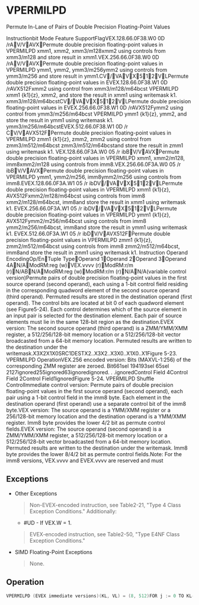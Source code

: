 # VPERMILPD

Permute In-Lane of Pairs of Double Precision Floating-Point Values

Instructionbit Mode Feature SupportFlagVEX.128.66.0F38.W0 0D /rAV/VAVXPermute double precision floating-point values in VPERMILPD xmm1, xmm2, xmm3/m128xmm2 using controls from xmm3/m128 and store result in xmm1.VEX.256.66.0F38.W0 0D /rAV/VAVXPermute double precision floating-point values in VPERMILPD ymm1, ymm2, ymm3/m256ymm2 using controls from ymm3/m256 and store result in ymm1.CV/VAVX512VLPermute double precision floating-point values in EVEX.128.66.0F38.W1 0D /rAVX512Fxmm2 using control from xmm3/m128/m64bcst VPERMILPD xmm1 {k1}{z}, xmm2, and store the result in xmm1 using writemask k1.
xmm3/m128/m64bcstCV/VAVX512VLPermute double precision floating-point values in EVEX.256.66.0F38.W1 0D /rAVX512Fymm2 using control from ymm3/m256/m64bcst VPERMILPD ymm1 {k1}{z}, ymm2, and store the result in ymm1 using writemask k1.
ymm3/m256/m64bcstEVEX.512.66.0F38.W1 0D /r CV/VAVX512FPermute double precision floating-point values in VPERMILPD zmm1 {k1}{z}, zmm2, zmm2 using control from zmm3/m512/m64bcst zmm3/m512/m64bcstand store the result in zmm1 using writemask k1.
VEX.128.66.0F3A.W0 05 /r ibBV/VAVXPermute double precision floating-point values in VPERMILPD xmm1, xmm2/m128, imm8xmm2/m128 using controls from imm8.VEX.256.66.0F3A.W0 05 /r ibBV/VAVXPermute double precision floating-point values in VPERMILPD ymm1, ymm2/m256, imm8ymm2/m256 using controls from imm8.EVEX.128.66.0F3A.W1 05 /r ibDV/VAVX512VLPermute double precision floating-point values in VPERMILPD xmm1 {k1}{z}, AVX512Fxmm2/m128/m64bcst using controls from imm8 xmm2/m128/m64bcst, imm8and store the result in xmm1 using writemask k1.
EVEX.256.66.0F3A.W1 05 /r ibDV/VAVX512VLPermute double precision floating-point values in VPERMILPD ymm1 {k1}{z}, AVX512Fymm2/m256/m64bcst using controls from imm8 ymm2/m256/m64bcst, imm8and store the result in ymm1 using writemask k1.
EVEX.512.66.0F3A.W1 05 /r ibDV/VAVX512FPermute double precision floating-point values in VPERMILPD zmm1 {k1}{z}, zmm2/m512/m64bcst using controls from imm8 zmm2/m512/m64bcst, imm8and store the result in zmm1 using writemask k1.
Instruction Operand EncodingOp/EnTuple TypeOperand 1Operand 2Operand 3Operand 4AN/AModRM:reg (w)VEX.vvvv (r)ModRM:r/m (r)N/ABN/AModRM:reg (w)ModRM:r/m (r)N/AN/A(variable control version)Permute pairs of double precision floating-point values in the first source operand (second operand), each using a 1-bit control field residing in the corresponding quadword element of the second source operand (third operand).
Permuted results are stored in the destination operand (first operand).
The control bits are located at bit 0 of each quadword element (see Figure5-24).
Each control determines which of the source element in an input pair is selected for the destination element.
Each pair of source elements must lie in the same 128-bit region as the destination.EVEX version: The second source operand (third operand) is a ZMM/YMM/XMM register, a 512/256/128-bit memory location or a 512/256/128-bit vector broadcasted from a 64-bit memory location.
Permuted results are written to the destination under the writemask.X3X2X1X0SRC1DESTX2..X3X2..X3X0..X1X0..X1Figure 5-23.
 VPERMILPD OperationVEX.256 encoded version: Bits (MAXVL-1:256) of the corresponding ZMM register are zeroed.
Bit661sel 194193sel 65sel 2127ignored255ignored63ignoredignored.
.
.ignoredControl Field 4Control Field 2Control Field1ignoredFigure 5-24.
 VPERMILPD Shuffle ControlImmediate control version: Permute pairs of double precision floating-point values in the first source operand (second operand), each pair using a 1-bit control field in the imm8 byte.
Each element in the destination operand (first operand) use a separate control bit of the imm8 byte.VEX version: The source operand is a YMM/XMM register or a 256/128-bit memory location and the destination operand is a YMM/XMM register.
Imm8 byte provides the lower 4/2 bit as permute control fields.EVEX version: The source operand (second operand) is a ZMM/YMM/XMM register, a 512/256/128-bit memory location or a 512/256/128-bit vector broadcasted from a 64-bit memory location.
Permuted results are written to the destination under the writemask.
Imm8 byte provides the lower 8/4/2 bit as permute control fields.Note: For the imm8 versions, VEX.vvvv and EVEX.vvvv are reserved and must 

## Exceptions

- Other Exceptions
  > Non-EVEX-encoded instruction, see Table2-21, "Type 4 Class Exception Conditions."
  > Additionally:
  - #UD - If VEX.W = 1.
  > EVEX-encoded instruction, see Table2-50, "Type E4NF Class Exception Conditions."
- SIMD Floating-Point Exceptions
  > None.

## Operation

```C
VPERMILPD (EVEX immediate versions)(KL, VL) = (8, 512)FOR j := 0 TO KL-1i := j * 64IF (EVEX.b = 1) AND (SRC1 *is memory*)THEN TMP_SRC1[i+63:i] := SRC1[63:0];ELSE TMP_SRC1[i+63:i] := SRC1[i+63:i];FI;ENDFOR;IF (imm8[0] = 0) THEN TMP_DEST[63:0] := SRC1[63:0]; FI;IF (imm8[0] = 1) THEN TMP_DEST[63:0] := TMP_SRC1[127:64]; FI;IF (imm8[1] = 0) THEN TMP_DEST[127:64] := TMP_SRC1[63:0]; FI;IF (imm8[1] = 1) THEN TMP_DEST[127:64] := TMP_SRC1[127:64]; FI;IF VL >= 256IF (imm8[2] = 0) THEN TMP_DEST[191:128] := TMP_SRC1[191:128]; FI;IF (imm8[2] = 1) THEN TMP_DEST[191:128] := TMP_SRC1[255:192]; FI;IF (imm8[3] = 0) THEN TMP_DEST[255:192] := TMP_SRC1[191:128]; FI;IF (imm8[3] = 1) THEN TMP_DEST[255:192] := TMP_SRC1[255:192]; FI;FI;IF VL >= 512IF (imm8[4] = 0) THEN TMP_DEST[319:256] := TMP_SRC1[319:256]; FI;IF (imm8[4] = 1) THEN TMP_DEST[319:256] := TMP_SRC1[383:320]; FI;IF (imm8[5] = 0) THEN TMP_DEST[383:320] := TMP_SRC1[319:256]; FI;IF (imm8[5] = 1) THEN TMP_DEST[383:320] := TMP_SRC1[383:320]; FI;IF (imm8[6] = 0) THEN TMP_DEST[447:384] := TMP_SRC1[447:384]; FI;IF (imm8[6] = 1) THEN TMP_DEST[447:384] := TMP_SRC1[511:448]; FI;IF (imm8[7] = 0) THEN TMP_DEST[511:448] := TMP_SRC1[447:384]; FI;IF (imm8[7] = 1) THEN TMP_DEST[511:448] := TMP_SRC1[511:448]; FI;FI;FOR j := 0 TO KL-1i := j * 64IF k1[j] OR *no writemask*THEN DEST[i+63:i] := TMP_DEST[i+63:i]ELSE IF *merging-masking*; merging-maskingTHEN *DEST[i+63:i] remains unchanged*ELSE ; zeroing-maskingDEST[i+63:i] := 0FIFI;ENDFORDEST[MAXVL-1:VL] := 0 VPERMILPD (256-bit immediate version)IF (imm8[0] = 0) THEN DEST[63:0] := SRC1[63:0]IF (imm8[0] = 1) THEN DEST[63:0] := SRC1[127:64]IF (imm8[1] = 0) THEN DEST[127:64] := SRC1[63:0]IF (imm8[1] = 1) THEN DEST[127:64] := SRC1[127:64]IF (imm8[2] = 0) THEN DEST[191:128] := SRC1[191:128]IF (imm8[2] = 1) THEN DEST[191:128] := SRC1[255:192]IF (imm8[3] = 0) THEN DEST[255:192] := SRC1[191:128]IF (imm8[3] = 1) THEN DESTVPERMILPD (128-bit immediate version)IF (imm8[0] = 0) THEN DEST[63:0] := SRC1[63:0]IF (imm8[0] = 1) THEN DEST[63:0] := SRC1[127:64]IF (imm8[1] = 0) THEN DEST[127:64] := SRC1[63:0]IF (imm8[1] = 1) THEN DEST[127:64] := SRC1[127:64]DEST[MAXVL-1:128] := 0VPERMILPD (EVEX variable versions)(KL, VL) = (2, 128), (4, 256), (8, 512)FOR j := 0 TO KL-1i := j * 64IF (EVEX.b = 1) AND (SRC2 *is memory*)THEN TMP_SRC2[i+63:i] := SRC2[63:0];ELSE TMP_SRC2[i+63:i] := SRC2[i+63:i];FI;ENDFOR;IF (TMP_SRC2[1] = 0) THEN TMP_DEST[63:0] := SRC1[63:0]; FI;IF (TMP_SRC2[1] = 1) THEN TMP_DEST[63:0] := SRC1[127:64]; FI;IF (TMP_SRC2[65] = 0) THEN TMP_DEST[127:64] := SRC1[63:0]; FI;IF (TMP_SRC2[65] = 1) THEN TMP_DEST[127:64] := SRC1[127:64]; FI;IF VL >= 256IF (TMP_SRC2[129] = 0) THEN TMP_DEST[191:128] := SRC1[191:128]; FI;IF (TMP_SRC2[129] = 1) THEN TMP_DEST[191:128] := SRC1[255:192]; FI;IF (TMP_SRC2[193] = 0) THEN TMP_DEST[255:192] := SRC1[191:128]; FI;IF (TMP_SRC2[193] = 1) THEN TMP_DEST[255:192] := SRC1[255:192]; FI;FI;IF VL >= 512IF (TMP_SRC2[257] = 0) THEN TMP_DEST[319:256] := SRC1[319:256]; FI;IF (TMP_SRC2[257] = 1) THEN TMP_DEST[319:256] := SRC1[383:320]; FI;IF (TMP_SRC2[321] = 0) THEN TMP_DEST[383:320] := SRC1[319:256]; FI;IF (TMP_SRC2[321] = 1) THEN TMP_DEST[383:320] := SRC1[383:320]; FI;IF (TMP_SRC2[385] = 0) THEN TMP_DEST[447:384] := SRC1[447:384]; FI;IF (TMP_SRC2[385] = 1) THEN TMP_DEST[447:384] := SRC1[511:448]; FI;IF (TMP_SRC2[449] = 0) THEN TMP_DEST[511:448] := SRC1[447:384]; FI;IF (TMP_SRC2[449] = 1) THEN TMP_DEST[511:448] := SRC1[511:448]; FI;FI;FOR j := 0 TO KL-1i := j * 64IF k1[j] OR *no writemask*THEN DEST[i+63:i] := TMP_DEST[i+63:i]ELSE IF *merging-masking*; merging-maskingTHEN *DEST[i+63:i] remains unchanged*ELSE ; zeroing-maskingDEST[i+63:i] := 0FIFI;VPERMILPD (256-bit variable version)IF (SRC2[1] = 0) THEN DEST[63:0] := SRC1[63:0]IF (SRC2[1] = 1) THEN DEST[63:0] := SRC1[127:64]IF (SRC2[65] = 0) THEN DEST[127:64] := SRC1[63:0]IF (SRC2[65] = 1) THEN DEST[127:64] := SRC1[127:64]IF (SRC2[129] = 0) THEN DEST[191:128] := SRC1[191:128]IF (SRC2[129] = 1) THEN DEST[191:128] := SRC1[255:192]IF (SRC2[193] = 0) THEN DEST[255:192] := SRC1[191:128]IF (SRC2[193] = 1) THEN DEST[255:192] := SRC1[255:192]DEST[MAXVL-1:256] := 0VPERMILPD (128-bit variable version)IF (SRC2[1] = 0) THEN DEST[63:0] := SRC1[63:0]IF (SRC2[1] = 1) THEN DEST[63:0] := SRC1[127:64]IF (SRC2[65] = 0) THEN DEST[127:64] := SRC1[63:0]IF (SRC2[65] = 1) THEN DEST[127:64] := SRC1[127:64]DEST[MAXVL-1:128] := 0Intel C/C++ Compiler Intrinsic EquivalentVPERMILPD __m512d _mm512_permute_pd( __m512d a, int imm);VPERMILPD __m512d _mm512_mask_permute_pd(__m512d s, __mmask8 k, __m512d a, int imm);VPERMILPD __m512d _mm512_maskz_permute_pd( __mmask8 k, __m512d a, int imm);VPERMILPD __m256d _mm256_mask_permute_pd(__m256d  s, __mmask8 k, __m256d a, int imm);VPERMILPD __m256d _mm256_maskz_permute_pd( __mmask8 k, __m256d a, int imm);VPERMILPD __m128d _mm_mask_permute_pd(__m128d s, __mmask8 k, __m128d a, int imm);VPERMILPD __m128d _mm_maskz_permute_pd( __mmask8 k, __m128d a, int imm);VPERMILPD __m512d _mm512_permutevar_pd( __m512i i, __m512d a);VPERMILPD __m512d _mm512_mask_permutevar_pd(__m512d s, __mmask8 k, __m512i i, __m512d a);VPERMILPD __m512d _mm512_maskz_permutevar_pd( __mmask8 k, __m512i i, __m512d a);VPERMILPD __m256d _mm256_mask_permutevar_pd(__m256d s, __mmask8 k, __m256d i, __m256d a);VPERMILPD __m256d _mm256_maskz_permutevar_pd( __mmask8 k, __m256d i, __m256d a);VPERMILPD __m128d _mm_mask_permutevar_pd(__m128d s, __mmask8 k, __m128d i, __m128d a);VPERMILPD __m128d _mm_maskz_permutevar_pd( __mmask8 k, __m128d i, __m128d a);VPERMILPD __m128d _mm_permute_pd (__m128d a, int control)VPERMILPD __m256d _mm256_permute_pd (__m256d a, int control)VPERMILPD __m128d _mm_permutevar_pd (__m128d a, __m128i control);VPERMILPD __m256d _mm256_permutevar_pd (__m256d a, __m256i control);
```
